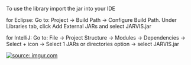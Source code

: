 To use the library import the jar into your IDE

for Eclipse:
Go to: Project → Build Path → Configure Build Path. Under Libraries tab, click Add External JARs and select JARVIS.jar 

for IntelliJ:
Go to: File → Project Structure → Modules → Dependencies → Select + icon → Select 1 JARs or directories option → select JARVIS.jar 

<a href="https://imgur.com/EzhqsUd"><img src="https://i.imgur.com/EzhqsUd.png" title="source: imgur.com" /></a>
